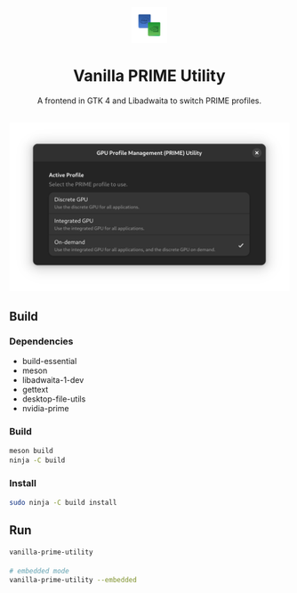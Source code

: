 <div align="center">
    <img src="data/icons/hicolor/scalable/apps/org.vanillaos.PrimeUtility.svg" height="64">
    <h1>Vanilla PRIME Utility</h1>
    <p>A frontend in GTK 4 and Libadwaita to switch PRIME profiles.</p>
    <br />
    <img src="data/screenshot.png">
</div>

## Build
### Dependencies
- build-essential
- meson
- libadwaita-1-dev
- gettext
- desktop-file-utils
- nvidia-prime

### Build
```bash
meson build
ninja -C build
```

### Install
```bash
sudo ninja -C build install
```

## Run
```bash
vanilla-prime-utility

# embedded mode
vanilla-prime-utility --embedded
```
